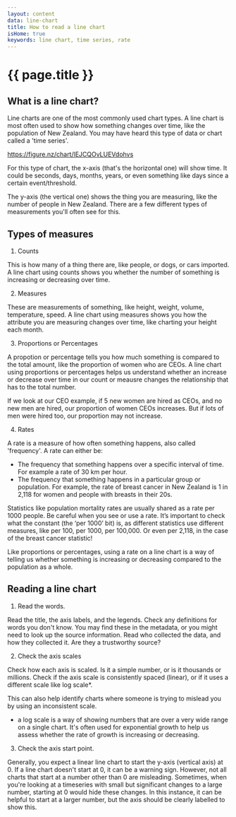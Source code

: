 ```yaml
---
layout: content
data: line-chart
title: How to read a line chart
isHome: true
keywords: line chart, time series, rate
---
```


# {{ page.title }}

## What is a line chart?

Line charts are one of the most commonly used chart types. A line chart is most often used to show how something changes over time, like the population of New Zealand. You may have heard this type of data or chart called a 'time series'.

https://figure.nz/chart/lEJCQOvLUEVdohvs

For this type of chart, the x-axis (that's the horizontal one) will show time. It could be seconds, days, months, years, or even something like days since a certain event/threshold. 

The y-axis (the vertical one) shows the thing you are measuring, like the number of people in New Zealand. There are a few different types of measurements you'll often see for this.

## Types of measures

1. Counts

This is how many of a thing there are, like people, or dogs, or cars imported. A line chart using counts shows you whether the number of something is increasing or decreasing over time.

2. Measures

These are measurements of something, like height, weight, volume, temperature, speed. A line chart using measures shows you how the attribute you are measuring changes over time, like charting your height each month.

3. Proportions or Percentages

A propotion or percentage tells you how much something is compared to the total amount, like the proportion of women who are CEOs. A line chart using proportions or percentages helps us understand whether an increase or decrease over time in our count or meausre changes the relationship that has to the total number. 

If we look at our CEO example, if 5 new women are hired as CEOs, and no new men are hired, our proportion of women CEOs increases. But if lots of men were hired too, our proportion may not increase.

4. Rates

A rate is a measure of how often something happens, also called 'frequency'. A rate can either be:

- The frequency that something happens over a specific interval of time. For example a rate of 30 km per hour.
- The frequency that something happens in a particular group or population. For example, the rate of breast cancer in New Zealand is 1 in 2,118 for women and people with breasts in their 20s.

Statistics like population mortality rates are usually shared as a rate per 1000 people. Be careful when you see or use a rate. It’s important to check what the constant (the ‘per 1000’ bit) is, as different statistics use different measures, like per 100, per 1000, per 100,000. Or even per 2,118, in the case of the breast cancer statistic!

Like proportions or percentages, using a rate on a line chart is a way of telling us whether something is increasing or decreasing compared to the population as a whole.

## Reading a line chart

1. Read the words.

Read the title, the axis labels, and the legends. Check any definitions for words you don't know. You may find these in the metadata, or you might need to look up the source information. Read who collected the data, and how they collected it. Are they a trustworthy source?

2. Check the axis scales

Check how each axis is scaled. Is it a simple number, or is it thousands or millions. Check if the axis scale is consistently spaced (linear), or if it uses a different scale like log scale*. 

This can also help identify charts where someone is trying to mislead you by using an inconsistent scale.

* a log scale is a way of showing numbers that are over a very wide range on a single chart. It's often used for exponential growth to help us assess whether the rate of growth is increasing or decreasing.

3. Check the axis start point. 

Generally, you expect a linear line chart to start the y-axis (vertical axis) at 0. If a line chart doesn't start at 0, it can be a warning sign. However, not all charts that start at a number other than 0 are misleading. Sometimes, when you're looking at a timeseries with small but significant changes to a large number, starting at 0 would hide these changes. In this instance, it can be helpful to start at a larger number, but the axis should be clearly labelled to show this.
